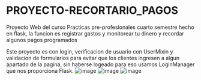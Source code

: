 # PROYECTO-RECORTARIO_PAGOS

Proyecto Web del curso Practicas pre-profesionales cuarto semestre hecho en flask, la funcion es registrar gastos y monitorear tu dinero y recordar algunos pagos programados

Este proyecto es con login, verificacion de usuario con UserMixin y validacion de formularios para evitar que los clientes ingresen a algun apartado de la pagina, sin haberse logeado para eso usamos LoginManager que nos proporciona Flask.
![image](https://user-images.githubusercontent.com/76820512/164366649-9ada4c86-44de-4b55-81aa-aa8c98a4255e.png)
![image](https://user-images.githubusercontent.com/76820512/172026451-f016e3f9-941c-4868-b4a3-6cfb4acbeb1f.png)
![image](https://user-images.githubusercontent.com/76820512/172026463-d697d415-8491-4db2-ba2e-2308c5176b26.png)


